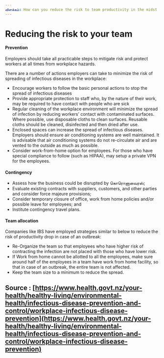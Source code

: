 ```yaml
---
விளக்கம்: How can you reduce the risk to team productivity in the midst of an outbreak
---
```


# Reducing the risk to your team

#### Prevention

Employers should take all practicable steps to mitigate risk and protect workers at all times from workplace hazards.

There are a number of actions employers can take to minimize the risk of spreading of infectious diseases in the workplace:

* Encourage workers to follow the basic personal actions to stop the spread of infectious diseases
* Provide appropriate protection to staff who, by the nature of their work, may be required to have contact with people who are sick
* Regular cleaning of the workplace environment will minimize the spread of infection by reducing workers' contact with contaminated surfaces. Where possible, use disposable cloths to clean surfaces. Reusable cloths should be cleaned, disinfected and then dried after use.
* Enclosed spaces can increase the spread of infectious diseases. Employers should ensure air conditioning systems are well maintained. It is advisable that air conditioning systems do not re-circulate air and are vented to the outside as much as possible.
* Consider work-from-home option for employees. For those who have special compliance to follow \(such as HIPAA\), may setup a private VPN for the employees.

#### Contingency

* Assess how the business could be disrupted by கொரொனாவைரஸ்;
* Evaluate existing contracts with suppliers, customers, and other parties and consider force majeure provisions;
* Consider temporary closure of office, work from home policies and/or possible leave for employees; and
* Institute contingency travel plans.

#### Team allocation

Companies like IBS have employed strategies similar to below to reduce the risk of productivity drop in case of an outbreak:

* Re-Organize the team so that employees who have higher risk of contracting the infection are not placed with those who have lower risk. 
* If Work from home cannot be allotted to all the employees, make sure around half of the employees in a team have work from home facility, so that in case of an outbreak, the entire team is not affected. 
* Keep the team size to a minimum to reduce the spread.

## Source :  [https://www.health.govt.nz/your-health/healthy-living/environmental-health/infectious-disease-prevention-and-control/workplace-infectious-disease-prevention](https://www.health.govt.nz/your-health/healthy-living/environmental-health/infectious-disease-prevention-and-control/workplace-infectious-disease-prevention)
